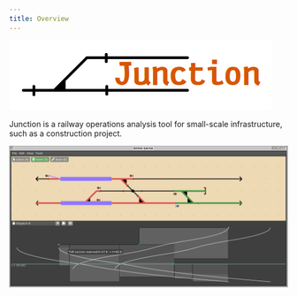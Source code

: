 ```yaml
---
title: Overview
---
```


![Junction logo](docs/imgs/logo1.png)

Junction is a railway operations analysis tool for small-scale infrastructure,
such as a construction project.

![Overview](docs/imgs/ss_overview.png)





